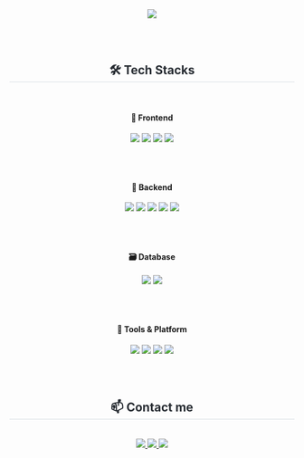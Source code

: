 <div align="center">
  <img src="https://capsule-render.vercel.app/api?type=rounded&color=000000&height=120&text=goqkTk's%20GITHUB&animation=twinkling&fontColor=ffffff&fontSize=50" />
</div>

<br/><br/>

<div align="center">
  <h2 style="border-bottom: 1px solid #d8dee4; color: #282d33;">🛠️ Tech Stacks</h2>
</div>

<br/>

<div align="center">

<h4>🚀 Frontend</h4>
<img src="https://img.shields.io/badge/HTML5-E34F26?style=for-the-badge&logo=HTML5&logoColor=white">
<img src="https://img.shields.io/badge/CSS3-1572B6?style=for-the-badge&logo=CSS3&logoColor=white">
<img src="https://img.shields.io/badge/Javascript-F7DF1E?style=for-the-badge&logo=Javascript&logoColor=black">
<img src="https://img.shields.io/badge/Bootstrap-7952B3?style=for-the-badge&logo=Bootstrap&logoColor=white">

<br/><br/>

<h4>🧩 Backend</h4>
<img src="https://img.shields.io/badge/Node.js-339933?style=for-the-badge&logo=Node.js&logoColor=white">
<img src="https://img.shields.io/badge/Express-000000?style=for-the-badge&logo=Express&logoColor=white">
<img src="https://img.shields.io/badge/Python-3776AB?style=for-the-badge&logo=Python&logoColor=white">
<img src="https://img.shields.io/badge/Flask-000000?style=for-the-badge&logo=Flask&logoColor=white">
<img src="https://img.shields.io/badge/Java-007396?style=for-the-badge&logo=Java&logoColor=white">

<br/><br/>

<h4>🗃️ Database</h4>
<img src="https://img.shields.io/badge/MariaDB-003545?style=for-the-badge&logo=MariaDB&logoColor=white">
<img src="https://img.shields.io/badge/MySQL-4479A1?style=for-the-badge&logo=MySQL&logoColor=white">

<br/><br/>

<h4>🔧 Tools & Platform</h4>
<img src="https://img.shields.io/badge/Git-F05032?style=for-the-badge&logo=Git&logoColor=white">
<img src="https://img.shields.io/badge/Github-181717?style=for-the-badge&logo=Github&logoColor=white">
<img src="https://img.shields.io/badge/Notion-000000?style=for-the-badge&logo=Notion&logoColor=white">
<img src="https://img.shields.io/badge/Discord-5865F2?style=for-the-badge&logo=Discord&logoColor=white">

</div>

<br/><br/>

<div align="center">
  <h2 style="border-bottom: 1px solid #d8dee4; color: #282d33;">📫 Contact me</h2>
</div>

<br/>

<div align="center">
  <a href="https://www.instagram.com/db_sxor/">
    <img src="https://img.shields.io/badge/Instagram-E4405F?style=for-the-badge&logo=Instagram&logoColor=white">
  </a>
  <a href="mailto:goqkTk1986@gmail.com">
    <img src="https://img.shields.io/badge/Gmail-EA4335?style=for-the-badge&logo=Gmail&logoColor=white">
  </a>
  <a href="mailto:jty_419@naver.com">
    <img src="https://img.shields.io/badge/Naver Mail-03C75A?style=for-the-badge&logo=Naver&logoColor=white">
  </a>
</div>
